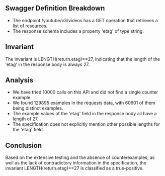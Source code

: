 ## Swagger Definition Breakdown
- The endpoint /youtube/v3/videos has a GET operation that retrieves a list of resources.
- The response schema includes a property 'etag' of type string.

## Invariant
The invariant is LENGTH(return.etag)==27, indicating that the length of the 'etag' in the response body is always 27.

## Analysis
- We have tried 10000 calls on this API and did not find a single counter example.
- We found 129895 examples in the requests data, with 60601 of them being distinct examples.
- The example values of the 'etag' field in the response body all have a length of 27.
- The specification does not explicitly mention other possible lengths for the 'etag' field.

## Conclusion
Based on the extensive testing and the absence of counterexamples, as well as the lack of contradictory information in the specification, the invariant LENGTH(return.etag)==27 is classified as a true-positive.
